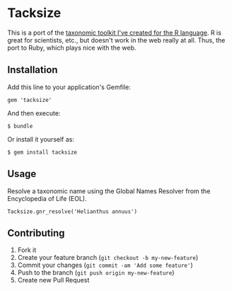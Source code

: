 # Tacksize

This is a port of the [taxonomic toolkit I've created for the R language](https://github.com/ropensci/taxize_). R is great for scientists, etc., but doesn't work in the web really at all. Thus, the port to Ruby, which plays nice with the web. 

## Installation

Add this line to your application's Gemfile:

    gem 'tacksize'

And then execute:

    $ bundle

Or install it yourself as:

    $ gem install tacksize

## Usage

Resolve a taxonomic name using the Global Names Resolver from the Encyclopedia of Life (EOL).

`Tacksize.gnr_resolve('Helianthus annuus')`

## Contributing

1. Fork it
2. Create your feature branch (`git checkout -b my-new-feature`)
3. Commit your changes (`git commit -am 'Add some feature'`)
4. Push to the branch (`git push origin my-new-feature`)
5. Create new Pull Request
